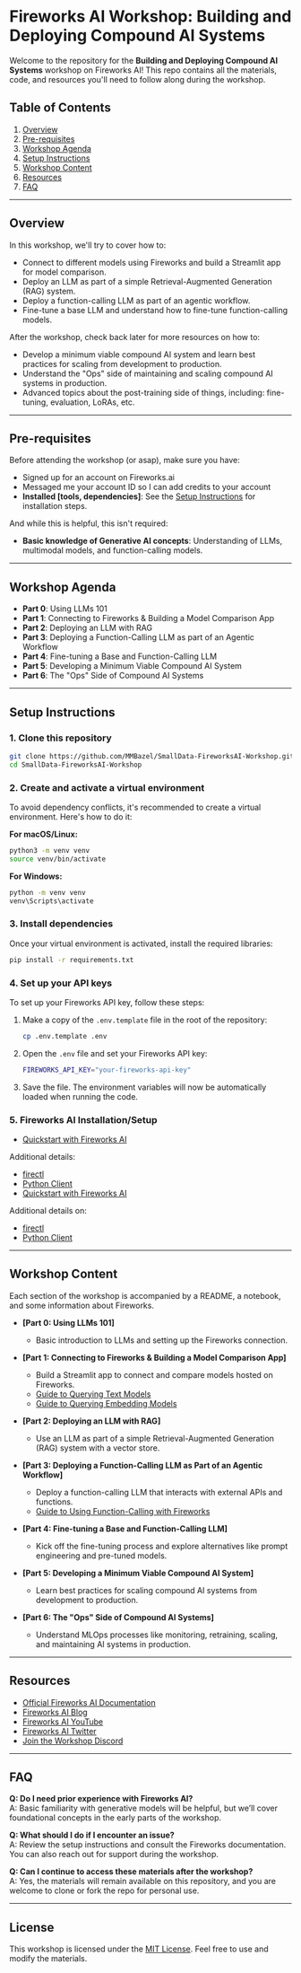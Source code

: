 
# Fireworks AI Workshop: Building and Deploying Compound AI Systems

Welcome to the repository for the **Building and Deploying Compound AI Systems** workshop on Fireworks AI! This repo contains all the materials, code, and resources you'll need to follow along during the workshop.

## Table of Contents
1. [Overview](#overview)
2. [Pre-requisites](#pre-requisites)
3. [Workshop Agenda](#workshop-agenda)
4. [Setup Instructions](#setup-instructions)
5. [Workshop Content](#workshop-content)
6. [Resources](#resources)
7. [FAQ](#faq)

---

## Overview
In this workshop, we'll try to cover how to:
- Connect to different models using Fireworks and build a Streamlit app for model comparison.
- Deploy an LLM as part of a simple Retrieval-Augmented Generation (RAG) system.
- Deploy a function-calling LLM as part of an agentic workflow.
- Fine-tune a base LLM and understand how to fine-tune function-calling models.

After the workshop, check back later for more resources on how to: 
- Develop a minimum viable compound AI system and learn best practices for scaling from development to production.
- Understand the "Ops" side of maintaining and scaling compound AI systems in production.
- Advanced topics about the post-training side of things, including: fine-tuning, evaluation, LoRAs, etc.

---

## Pre-requisites
Before attending the workshop (or asap), make sure you have:
- Signed up for an account on Fireworks.ai
- Messaged me your account ID so I can add credits to your account
- **Installed [tools, dependencies]**: See the [Setup Instructions](#setup-instructions) for installation steps.

And while this is helpful, this isn't required: 
- **Basic knowledge of Generative AI concepts**: Understanding of LLMs, multimodal models, and function-calling models.


---

## Workshop Agenda
- **Part 0**: Using LLMs 101
- **Part 1**: Connecting to Fireworks & Building a Model Comparison App
- **Part 2**: Deploying an LLM with RAG
- **Part 3**: Deploying a Function-Calling LLM as part of an Agentic Workflow
- **Part 4**: Fine-tuning a Base and Function-Calling LLM
- **Part 5**: Developing a Minimum Viable Compound AI System
- **Part 6**: The "Ops" Side of Compound AI Systems

---


## Setup Instructions

### 1. Clone this repository
```bash
git clone https://github.com/MMBazel/SmallData-FireworksAI-Workshop.git
cd SmallData-FireworksAI-Workshop
```

### 2. Create and activate a virtual environment
To avoid dependency conflicts, it's recommended to create a virtual environment. Here's how to do it:

**For macOS/Linux:**
```bash
python3 -m venv venv
source venv/bin/activate
```

**For Windows:**
```bash
python -m venv venv
venv\Scripts\activate
```

### 3. Install dependencies
Once your virtual environment is activated, install the required libraries:
```bash
pip install -r requirements.txt
```

### 4. Set up your API keys
To set up your Fireworks API key, follow these steps:

1. Make a copy of the `.env.template` file in the root of the repository:
   ```bash
   cp .env.template .env
   ```

2. Open the `.env` file and set your Fireworks API key:
   ```bash
   FIREWORKS_API_KEY="your-fireworks-api-key"
   ```

3. Save the file. The environment variables will now be automatically loaded when running the code.

### 5. Fireworks AI Installation/Setup
- [Quickstart with Fireworks AI](https://docs.fireworks.ai/getting-started/quickstart)

Additional details:
- [firectl](https://docs.fireworks.ai/tools-sdks/firectl/firectl)
- [Python Client](https://docs.fireworks.ai/tools-sdks/python-client/installation)
- [Quickstart with Fireworks AI](https://docs.fireworks.ai/getting-started/quickstart)

Additional details on: 
- [firectl](https://docs.fireworks.ai/tools-sdks/firectl/firectl)
- [Python Client](https://docs.fireworks.ai/tools-sdks/python-client/installation)

---

## Workshop Content
Each section of the workshop is accompanied by a README, a notebook, and some information about Fireworks.

- **[Part 0: Using LLMs 101]**
  - Basic introduction to LLMs and setting up the Fireworks connection.
  
- **[Part 1: Connecting to Fireworks & Building a Model Comparison App]**
  - Build a Streamlit app to connect and compare models hosted on Fireworks.
  - [Guide to Querying Text Models](https://docs.fireworks.ai/guides/querying-text-models)
  - [Guide to Querying Embedding Models](https://docs.fireworks.ai/guides/querying-embeddings-models)

- **[Part 2: Deploying an LLM with RAG]**
  - Use an LLM as part of a simple Retrieval-Augmented Generation (RAG) system with a vector store.

- **[Part 3: Deploying a Function-Calling LLM as Part of an Agentic Workflow]**
  - Deploy a function-calling LLM that interacts with external APIs and functions.
  - [Guide to Using Function-Calling with Fireworks](https://docs.fireworks.ai/guides/function-calling)

- **[Part 4: Fine-tuning a Base and Function-Calling LLM]**
  - Kick off the fine-tuning process and explore alternatives like prompt engineering and pre-tuned models.

- **[Part 5: Developing a Minimum Viable Compound AI System]**
  - Learn best practices for scaling compound AI systems from development to production.

- **[Part 6: The "Ops" Side of Compound AI Systems]**
  - Understand MLOps processes like monitoring, retraining, scaling, and maintaining AI systems in production.

---

## Resources
- [Official Fireworks AI Documentation](https://docs.fireworks.ai/getting-started/introduction)
- [Fireworks AI Blog](https://fireworks.ai/blog)
- [Fireworks AI YouTube](https://www.youtube.com/channel/UCHCffBTGYa1Ut72h03ldtGA)
- [Fireworks AI Twitter](https://x.com/fireworksai_hq)
- [Join the Workshop Discord](https://discord.gg/YPZsyFAC)

---

## FAQ
**Q: Do I need prior experience with Fireworks AI?**  
A: Basic familiarity with generative models will be helpful, but we’ll cover foundational concepts in the early parts of the workshop.

**Q: What should I do if I encounter an issue?**  
A: Review the setup instructions and consult the Fireworks documentation. You can also reach out for support during the workshop.

**Q: Can I continue to access these materials after the workshop?**  
A: Yes, the materials will remain available on this repository, and you are welcome to clone or fork the repo for personal use.

---

## License
This workshop is licensed under the [MIT License](LICENSE). Feel free to use and modify the materials.
